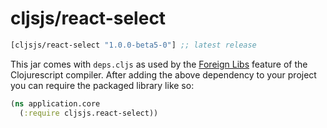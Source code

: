 # cljsjs/react-select

[](dependency)
```clojure
[cljsjs/react-select "1.0.0-beta5-0"] ;; latest release
```
[](/dependency)

This jar comes with `deps.cljs` as used by the [Foreign Libs][flibs] feature
of the Clojurescript compiler. After adding the above dependency to your project
you can require the packaged library like so:

```clojure
(ns application.core
  (:require cljsjs.react-select))
```

[flibs]: https://github.com/clojure/clojurescript/wiki/Packaging-Foreign-Dependencies

